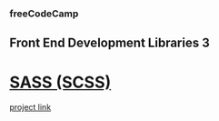 ### freeCodeCamp

## Front End Development Libraries 3

# [SASS (SCSS)](https://github.com/UniBreakfast/free-code-camp-front-end-libraries-3-sass-scss)

[project link](https://www.freecodecamp.org/learn/front-end-development-libraries/sass/store-data-with-sass-variables)
